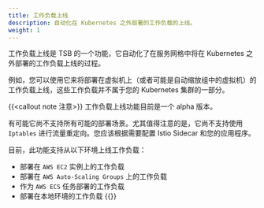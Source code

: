 ```yaml
---
title: 工作负载上线
description: 自动化在 Kubernetes 之外部署的工作负载的上线。
weight: 1
---
```


工作负载上线是 TSB 的一个功能，它自动化了在服务网格中将在 Kubernetes 之外部署的工作负载上线的过程。

例如，您可以使用它来将部署在虚拟机上（或者可能是自动缩放组中的虚拟机）的工作负载上线，这些工作负载并不属于您的 Kubernetes 集群的一部分。

{{<callout note 注意>}}
工作负载上线功能目前是一个 alpha 版本。

有可能它尚不支持所有可能的部署场景。尤其值得注意的是，它尚不支持使用 `Iptables` 进行流量重定向。您应该根据需要配置 Istio Sidecar 和您的应用程序。

目前，此功能支持从以下环境上线工作负载：

* 部署在 `AWS EC2` 实例上的工作负载
* 部署在 `AWS Auto-Scaling Groups` 上的工作负载
* 作为 `AWS ECS` 任务部署的工作负载
* 部署在本地环境的工作负载
{{</callout>}}